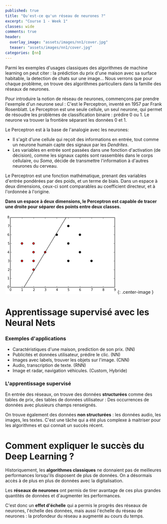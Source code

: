 ```yaml
---
published: true
title: "Qu'est-ce qu'un réseau de neurones ?"
excerpt: "Course 1 - Week 1"
classes: wide
comments: true
header:
  overlay_image: "assets/images/nn1/cover.jpg"
  teaser: "assets/images/nn1/cover.jpg"
categories: [nn]
---
```


<script type="text/javascript" async
  src="https://cdn.mathjax.org/mathjax/latest/MathJax.js?config=TeX-MML-AM_CHTML">
</script>

Parmi les exemples d'usages classiques des algorithmes de machine learning on peut citer : la prédiction du prix d'une maison avec sa surface habitable, la detection de chats sur une image... Nous verrons que pour chaque problème, on trouve des algorithmes particuliers dans la famille des réseaux de neurones.

Pour introduire la notion de réseau de neurones, commençons par prendre l'exemple d'un neurone seul : C'est le Perceptron, inventé en 1957 par Frank Rosenblatt. Le Perceptron est une seule cellule, un seul neurone, qui permet de résoudre les problèmes de classification binaire : prédire 0 ou 1. Le neurone va trouver la frontière séparant les données 0 et 1.

Le Perceptron est à la base de l'analogie avec les neurones:
- Il s'agit d'une cellule qui reçoit des informations en entrée, tout comme un neurone humain capte des signaux par les *Dendrites*.
- Les variables en entrée sont passées dans une fonction d'activation (de décision), comme les signaux captés sont rassemblés dans le corps cellulaire, ou *Soma*, décide de transmettre l'information à d'autres neurones du cerveau.

Le Perceptron est une fonction mathématique, prenant des variables d'entrée pondérées par des poids, et un terme de biais. Dans un espace à deux dimensions, ceux-ci sont comparables au coefficient directeur, et à l'ordonnée à l'origine.

**Dans un espace à deux dimensions, le Perceptron est capable de tracer une droite pour séparer des points entre deux classes.**

![image](/assets/images/nn1/perceptron.png?raw=true){: .center-image }


# Apprentissage supervisé avec les Neural Nets

### Exemples d'applications

- Caractéristiques d'une maison, prediction de son prix. (NN)
- Publicités et données utilisateur, prédire le clic. (NN)
- Images avec labels, trouver les objets sur l'image. (CNN)
- Audio, transcription de texte. (RNN)
- Image et radar, navigation véhicules. (Custom, Hybride)

### L'apprentissage supervisé

En entrée des réseaux, on trouve des données **structurées** comme des tables de prix, des tables de données utilisateur : Des occurrences de données avec plusieurs champs renseignés.

On trouve également des données **non structurées** : les données audio, les images, les textes. C'est une tâche qui a été plus complexe à maitriser pour les algorithmes et qui connait un succès récent.

# Comment expliquer le succès du Deep Learning ?

Historiquement, les **algorithmes classiques** ne donnaient pas de meilleures performances lorsqu'ils disposent de plus de données. On a désormais accès à de plus en plus de données avec la digitalisation.

Les **réseaux de neurones** ont permis de tirer avantage de ces plus grandes quantités de données et d'augmenter les performances.

C'est donc un **effet d'échelle** qui a permis le progrès des réseaux de neurones, l'échelle des données, mais aussi l'échelle du réseau de neurones : la profondeur du réseau a augmenté au cours du temps.
